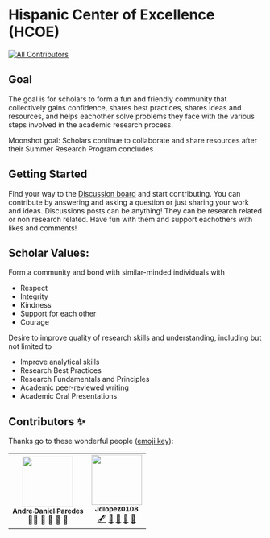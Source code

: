 # Hispanic Center of Excellence (HCOE)
<!-- ALL-CONTRIBUTORS-BADGE:START - Do not remove or modify this section -->
[![All Contributors](https://img.shields.io/badge/all_contributors-2-orange.svg?style=flat-square)](#contributors-)
<!-- ALL-CONTRIBUTORS-BADGE:END -->

## Goal
The goal is for scholars to form a fun and friendly community that collectively gains confidence, shares best practices, shares ideas and resources, and helps eachother solve problems they face  with the various steps involved in the academic research process.

Moonshot goal: Scholars continue to collaborate and share resources after their Summer Research Program concludes

## Getting Started
Find your way to the [Discussion board](https://github.com/Open-Research-Program/HCOE/discussions) and start contributing.
You can contribute by answering and asking a question or just sharing your work and ideas. 
Discussions posts can be anything! They can be research related or non research related.  Have fun with them and support eachothers with likes and comments!

## Scholar Values:
Form a community and bond with similar-minded individuals with
- Respect 
- Integrity 
- Kindness 
- Support for each other
- Courage

Desire to improve quality of research skills and understanding, including but not limited to
- Improve analytical skills
- Research Best Practices
- Research Fundamentals and Principles
- Academic peer-reviewed writing 
- Academic Oral Presentations 

## Contributors ✨
Thanks go to these wonderful people ([emoji key](https://allcontributors.org/docs/en/emoji-key)):

<!-- ALL-CONTRIBUTORS-LIST:START - Do not remove or modify this section -->
<!-- prettier-ignore-start -->
<!-- markdownlint-disable -->
<table>
  <tr>
    <td align="center"><a href="https://github.com/ADParedes"><img src="https://avatars.githubusercontent.com/u/34843515?v=4?s=100" width="100px;" alt=""/><br /><sub><b>Andre Daniel Paredes</b></sub></a><br /><a href="#mentoring-ADParedes" title="Mentoring">🧑‍🏫</a> <a href="https://github.com/Open-Research-Program/HCOE/commits?author=ADParedes" title="Documentation">📖</a> <a href="#ideas-ADParedes" title="Ideas, Planning, & Feedback">🤔</a> <a href="#maintenance-ADParedes" title="Maintenance">🚧</a> <a href="#talk-ADParedes" title="Talks">📢</a></td>
    <td align="center"><a href="https://github.com/Jdlopez0108"><img src="https://avatars.githubusercontent.com/u/108505823?v=4?s=100" width="100px;" alt=""/><br /><sub><b>Jdlopez0108</b></sub></a><br /><a href="#content-Jdlopez0108" title="Content">🖋</a> <a href="#ideas-Jdlopez0108" title="Ideas, Planning, & Feedback">🤔</a> <a href="#question-Jdlopez0108" title="Answering Questions">💬</a> <a href="#talk-Jdlopez0108" title="Talks">📢</a> <a href="https://github.com/Open-Research-Program/HCOE/commits?author=Jdlopez0108" title="Documentation">📖</a></td>
  </tr>
</table>

<!-- markdownlint-restore -->
<!-- prettier-ignore-end -->

<!-- ALL-CONTRIBUTORS-LIST:END -->